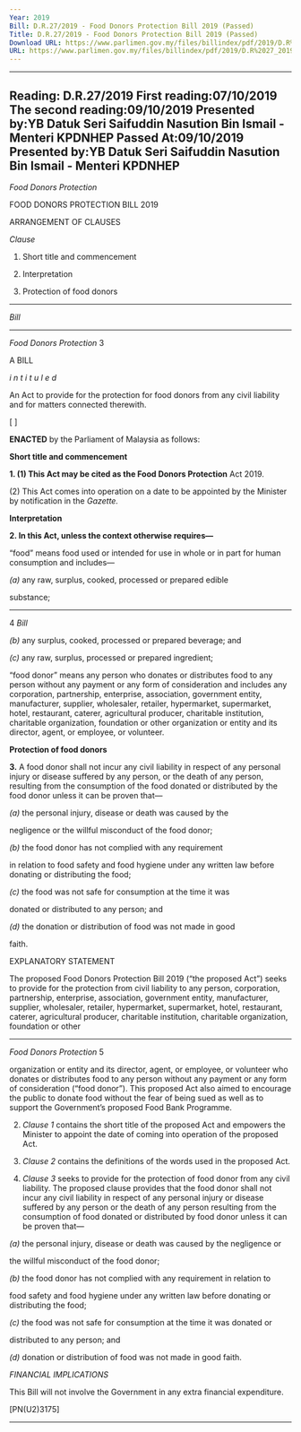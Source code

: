 ```yaml
---
Year: 2019
Bill: D.R.27/2019 - Food Donors Protection Bill 2019 (Passed)
Title: D.R.27/2019 - Food Donors Protection Bill 2019 (Passed)
Download URL: https://www.parlimen.gov.my/files/billindex/pdf/2019/D.R%2027_2019%20-%20eng.pdf
URL: https://www.parlimen.gov.my/files/billindex/pdf/2019/D.R%2027_2019%20-%20eng.pdf
---
```

---
Reading:
D.R.27/2019
First reading:07/10/2019
The second reading:09/10/2019
Presented by:YB Datuk Seri Saifuddin Nasution Bin Ismail - Menteri KPDNHEP
Passed At:09/10/2019
Presented by:YB Datuk Seri Saifuddin Nasution Bin Ismail - Menteri KPDNHEP
---

_Food Donors Protection_

FOOD DONORS PROTECTION BILL 2019

ARRANGEMENT OF CLAUSES

_Clause_

1. Short title and commencement

2. Interpretation

3. Protection of food donors


-----

_Bill_


-----

_Food Donors Protection_ 3

A BILL

_i n t i t u l e d_

An Act to provide for the protection for food donors from any
civil liability and for matters connected therewith.

[ ]

**ENACTED** by the Parliament of Malaysia as follows:

**Short title and commencement**

**1. (1) This Act may be cited as the Food Donors Protection**
Act 2019.

(2) This Act comes into operation on a date to be appointed
by the Minister by notification in the _Gazette._

**Interpretation**

**2. In this Act, unless the context otherwise requires—**

“food” means food used or intended for use in whole or in
part for human consumption and includes—

_(a)_ any raw, surplus, cooked, processed or prepared edible

substance;


-----

4 _Bill_

_(b)_ any surplus, cooked, processed or prepared beverage; and

_(c)_ any raw, surplus, processed or prepared ingredient;

“food donor” means any person who donates or distributes food
to any person without any payment or any form of consideration
and includes any corporation, partnership, enterprise, association,
government entity, manufacturer, supplier, wholesaler, retailer,
hypermarket, supermarket, hotel, restaurant, caterer, agricultural
producer, charitable institution, charitable organization, foundation
or other organization or entity and its director, agent, or employee,
or volunteer.

**Protection of food donors**

**3.** A food donor shall not incur any civil liability in respect of
any personal injury or disease suffered by any person, or the
death of any person, resulting from the consumption of the food
donated or distributed by the food donor unless it can be proven
that—

_(a)_ the personal injury, disease or death was caused by the

negligence or the willful misconduct of the food donor;

_(b)_ the food donor has not complied with any requirement

in relation to food safety and food hygiene under any
written law before donating or distributing the food;

_(c)_ the food was not safe for consumption at the time it was

donated or distributed to any person; and

_(d)_ the donation or distribution of food was not made in good

faith.

EXPLANATORY STATEMENT

The proposed Food Donors Protection Bill 2019 (“the proposed Act”) seeks
to provide for the protection from civil liability to any person, corporation,
partnership, enterprise, association, government entity, manufacturer, supplier,
wholesaler, retailer, hypermarket, supermarket, hotel, restaurant, caterer, agricultural
producer, charitable institution, charitable organization, foundation or other


-----

_Food Donors Protection_ 5

organization or entity and its director, agent, or employee, or volunteer who
donates or distributes food to any person without any payment or any form
of consideration (“food donor”). This proposed Act also aimed to encourage
the public to donate food without the fear of being sued as well as to support
the Government’s proposed Food Bank Programme.

2. _Clause 1_ contains the short title of the proposed Act and empowers the
Minister to appoint the date of coming into operation of the proposed Act.

3. _Clause 2_ contains the definitions of the words used in the proposed Act.

4. _Clause 3_ seeks to provide for the protection of food donor from any
civil liability. The proposed clause provides that the food donor shall not
incur any civil liability in respect of any personal injury or disease suffered
by any person or the death of any person resulting from the consumption of
food donated or distributed by food donor unless it can be proven that—

_(a)_ the personal injury, disease or death was caused by the negligence or

the willful misconduct of the food donor;

_(b)_ the food donor has not complied with any requirement in relation to

food safety and food hygiene under any written law before donating
or distributing the food;

_(c)_ the food was not safe for consumption at the time it was donated or

distributed to any person; and

_(d)_ donation or distribution of food was not made in good faith.

_FINANCIAL IMPLICATIONS_

This Bill will not involve the Government in any extra financial expenditure.

[PN(U2)3175]


-----

